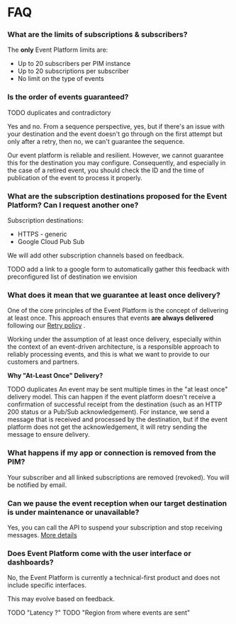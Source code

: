# FAQ
### What are the limits of subscriptions & subscribers?

The **only** Event Platform limits are: 

- Up to 20 subscribers per PIM instance
- Up to 20 subscriptions per subscriber
- No limit on the type of events 

### Is the order of events guaranteed?
TODO duplicates and contradictory

Yes and no. From a sequence perspective, yes, but if there's an issue with your destination and the event doesn't go through on the first attempt but only after a retry, then no, we can't guarantee the sequence. 

Our event platform is reliable and resilient. However, we cannot guarantee this for the destination you may configure.
Consequently, and especially in the case of a retired event, you should check the ID and the time of publication of the event to process it properly.

### What are the subscription destinations proposed for the Event Platform? Can I request another one?

Subscription destinations:

- HTTPS - generic
- Google Cloud Pub Sub

We will add other subscription channels based on feedback.

TODO add a link to a google form to automatically gather this feedback with preconfigured list of destination we envision

### What does it mean that we guarantee at least once delivery?

One of the core principles of the Event Platform is the concept of delivering at least once. This approach ensures that events **are always delivered** following our [Retry policy](/akeneo-event-platform/concepts.html#retry-policies) . 

Working under the assumption of at least once delivery, especially within the context of an event-driven architecture, is a responsible approach to reliably processing events, and this is what we want to provide to our customers and partners. 

**Why "At-Least Once" Delivery?**

TODO duplicates
An event may be sent multiple times in the "at least once" delivery model. This can happen if the event platform doesn't receive a confirmation of successful receipt from the destination (such as an HTTP 200 status or a Pub/Sub acknowledgement). For instance, we send a message that is received and processed by the destination, but if the event platform does not get the acknowledgement, it will retry sending the message to ensure delivery.

### What happens if my app or connection is removed from the PIM?

Your subscriber and all linked subscriptions are removed (revoked). You will be notified by email. 

### Can we pause the event reception when our target destination is under maintenance or unavailable?

Yes, you can call the API to suspend your subscription and stop receiving messages. [More details](/akeneo-event-platform/best-practices.html#suspending-and-resuming-subscriptions-during-migration)

### Does Event Platform come with the user interface or dashboards?

No, the Event Platform is currently a technical-first product and does not include specific interfaces.

This may evolve based on feedback.


TODO "Latency ?"
TODO "Region from where events are sent"
